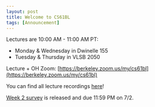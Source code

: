 ```yaml
---
layout: post
title: Welcome to CS61BL
tags: [Announcement]
---
```


Lectures are 10:00 AM - 11:00 AM PT:
 - Monday & Wednesday in Dwinelle 155
 - Tuesday & Thursday in VLSB 2050

Lecture + OH Zoom: [https://berkeley.zoom.us/my/cs61bl](https://berkeley.zoom.us/my/cs61bl)

You can find all lecture recordings [here](https://bcourses.berkeley.edu/courses/1535549/external_tools/90481)!

[Week 2 survey](https://forms.gle/reLNPQ9hfkiH3z2e7 ) is released and due 11:59 PM on 7/2. 